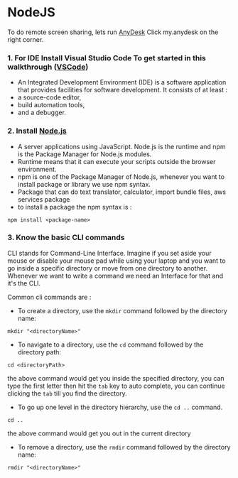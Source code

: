 # NodeJS 
To do remote screen sharing, lets run <a href = "https://anydesk.com/en">AnyDesk</a> Click my.anydesk on the right corner.

### 1. For IDE Install Visual Studio Code To get started in this walkthrough (<a href = "https://code.visualstudio.com/download">VSCode</a>)

- An Integrated Development Environment (IDE) is a software application that provides facilities for software development. 
It consists of at least : 
- a source-code editor, 
- build automation tools,
- and a debugger.

### 2. Install <a href = "https://nodejs.org/en/download">Node.js </a>

- A server applications using JavaScript. Node.js is the runtime and npm is the Package Manager for Node.js modules.
- Runtime means that it can execute your scripts outside the browser environment.
- npm is one of the Package Manager of Node.js, whenever you want to install package or library we use npm syntax.
- Package that can do text translator, calculator, import bundle files, aws services package
- to install a package the npm syntax is : 

``` 
npm install <package-name>

```

### 3. Know the basic CLI commands
<p>CLI stands for Command-Line Interface. Imagine if you set aside your mouse or disable your mouse pad while using your laptop and you want to go inside a specific directory or move from one directory to another. Whenever we want to write a command we need an Interface for that and it's the CLI.</p>

<p>Common cli commands are : </p>

- To create a directory, use the `mkdir` command followed by the directory name:

```
mkdir "<directoryName>"
```

- To navigate to a directory, use the `cd` command followed by the directory path:

```
cd <directoryPath>
```
the above command would get you inside the specified directory, you can type the first letter then hit the `tab` key to auto complete, you can continue clicking the `tab` till you find the directory. 

- To go up one level in the directory hierarchy, use the `cd ..` command.

```
cd ..
```
the above command would get you out in the current directory

- To remove a directory, use the `rmdir` command followed by the directory name:

```
rmdir "<directoryName>"

```



